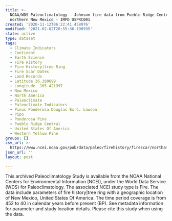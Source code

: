 ```yaml
---
title: >-
  NOAA/WDS Paleoclimatology - Johnson fire data from Pueblo Ridge Central,
  northern New Mexico - IMPD USPRC001
created: '2020-11-12T06:22:41.458976'
modified: '2021-02-02T20:55:36.190595'
state: active
type: dataset
tags:
  - Climate Indicators
  - Continent
  - Earth Science
  - Fire History
  - Fire History|tree Ring
  - Fire Scar Dates
  - Land Records
  - Latitude 36.380699
  - Longitude  105.421997
  - New Mexico
  - North America
  - Paleoclimate
  - Paleoclimate Indicators
  - Pinus Ponderosa Douglas Ex C. Lawson
  - Pipo
  - Ponderosa Pine
  - Pueblo Ridge Central
  - United States Of America
  - Western Yellow Pine
groups: []
csv_url: >-
  https://www.ncei.noaa.gov/pub/data/paleo/firehistory/firescar/northamerica/supplemental/usprc001_tree_meta.csv
json_url: ''
layout: post

---
```

This archived Paleoclimatology Study is available from the NOAA National Centers for Environmental Information (NCEI), under the World Data Service (WDS) for Paleoclimatology. The associated NCEI study type is Fire. The data include parameters of fire history|tree ring with a geographic location of New Mexico, United States Of America. The time period coverage is from 452 to 40 in calendar years before present (BP). See metadata information for parameter and study location details. Please cite this study when using the data.
